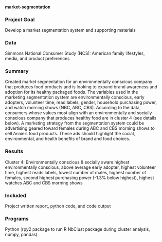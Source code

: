 #### market-segmentation

### Project Goal
Develop a market segmentation system and supporting materials

### Data 
Simmons National Consumer Study (NCS): American family lifestyles, media, and product preferences 

### Summary
Created market segmentation for an environmentally conscious company that produces food products and is looking to expand brand awareness and adoption for its healthy packaged foods. The variables used in the marketing segmentation system are environmentally conscious, early adopters, volunteer time, read labels, gender, household purchasing power, and watch morning shows (NBC, ABC, CBS). According to the data, consumers whose values most align with an environmentally and socially conscious company that produces healthy food are in cluster 4 (see details below). A marketing strategy from the segmentation system could be advertising geared toward females during ABC and CBS morning shows to sell Annie’s food products. These ads should highlight the social, environmental, and health benefits of brand and food choices.

### Results
Cluster 4: Environmentally conscious & socially aware
highest environmentally conscious, above average early adopter, highest volunteer time, highest reads labels, lowest number of males, highest number of females, second highest purchasing power (-1.3% below highest), highest watches ABC and CBS morning shows

### Included
Project written report, python code, and code output

### Programs
Python (rpy2 package to run R NbClust package during cluster analysis, numpy, pandas)

